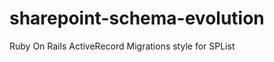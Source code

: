 sharepoint-schema-evolution
===========================

Ruby On Rails ActiveRecord Migrations style for SPList